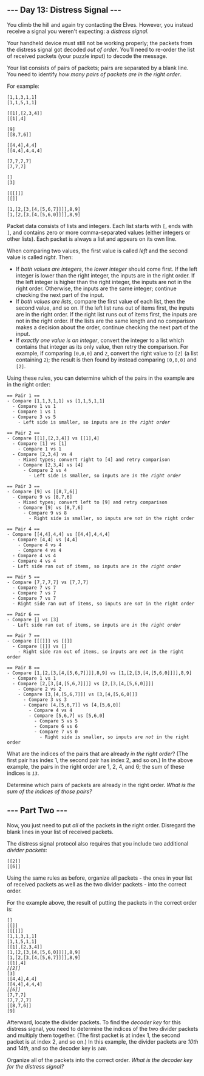 ## --- Day 13: Distress Signal ---

You climb the hill and again try contacting the Elves. However, you instead receive a signal you weren't expecting: a _distress signal_.

Your handheld device must still not be working properly; the packets from the distress signal got decoded _out of order_. You'll need to re-order the list of received packets (your puzzle input) to decode the message.

Your list consists of pairs of packets; pairs are separated by a blank line. You need to identify _how many pairs of packets are in the right order_.

For example:

    [1,1,3,1,1]
    [1,1,5,1,1]
    
    [[1],[2,3,4]]
    [[1],4]
    
    [9]
    [[8,7,6]]
    
    [[4,4],4,4]
    [[4,4],4,4,4]
    
    [7,7,7,7]
    [7,7,7]
    
    []
    [3]
    
    [[[]]]
    [[]]
    
    [1,[2,[3,[4,[5,6,7]]]],8,9]
    [1,[2,[3,[4,[5,6,0]]]],8,9]

<span title="The snailfish called. They want their distress signal back.">Packet data consists of lists and integers.</span> Each list starts with `` [ ``, ends with `` ] ``, and contains zero or more comma-separated values (either integers or other lists). Each packet is always a list and appears on its own line.

When comparing two values, the first value is called _left_ and the second value is called _right_. Then:

*   If _both values are integers_, the _lower integer_ should come first. If the left integer is lower than the right integer, the inputs are in the right order. If the left integer is higher than the right integer, the inputs are not in the right order. Otherwise, the inputs are the same integer; continue checking the next part of the input.
*   If _both values are lists_, compare the first value of each list, then the second value, and so on. If the left list runs out of items first, the inputs are in the right order. If the right list runs out of items first, the inputs are not in the right order. If the lists are the same length and no comparison makes a decision about the order, continue checking the next part of the input.
*   If _exactly one value is an integer_, convert the integer to a list which contains that integer as its only value, then retry the comparison. For example, if comparing `` [0,0,0] `` and `` 2 ``, convert the right value to `` [2] `` (a list containing `` 2 ``); the result is then found by instead comparing `` [0,0,0] `` and `` [2] ``.

Using these rules, you can determine which of the pairs in the example are in the right order:

<pre><code>== Pair 1 ==
- Compare [1,1,3,1,1] vs [1,1,5,1,1]
  - Compare 1 vs 1
  - Compare 1 vs 1
  - Compare 3 vs 5
    - Left side is smaller, so inputs are <em>in the right order</em>

== Pair 2 ==
- Compare [[1],[2,3,4]] vs [[1],4]
  - Compare [1] vs [1]
    - Compare 1 vs 1
  - Compare [2,3,4] vs 4
    - Mixed types; convert right to [4] and retry comparison
    - Compare [2,3,4] vs [4]
      - Compare 2 vs 4
        - Left side is smaller, so inputs are <em>in the right order</em>

== Pair 3 ==
- Compare [9] vs [[8,7,6]]
  - Compare 9 vs [8,7,6]
    - Mixed types; convert left to [9] and retry comparison
    - Compare [9] vs [8,7,6]
      - Compare 9 vs 8
        - Right side is smaller, so inputs are <em>not</em> in the right order

== Pair 4 ==
- Compare [[4,4],4,4] vs [[4,4],4,4,4]
  - Compare [4,4] vs [4,4]
    - Compare 4 vs 4
    - Compare 4 vs 4
  - Compare 4 vs 4
  - Compare 4 vs 4
  - Left side ran out of items, so inputs are <em>in the right order</em>

== Pair 5 ==
- Compare [7,7,7,7] vs [7,7,7]
  - Compare 7 vs 7
  - Compare 7 vs 7
  - Compare 7 vs 7
  - Right side ran out of items, so inputs are <em>not</em> in the right order

== Pair 6 ==
- Compare [] vs [3]
  - Left side ran out of items, so inputs are <em>in the right order</em>

== Pair 7 ==
- Compare [[[]]] vs [[]]
  - Compare [[]] vs []
    - Right side ran out of items, so inputs are <em>not</em> in the right order

== Pair 8 ==
- Compare [1,[2,[3,[4,[5,6,7]]]],8,9] vs [1,[2,[3,[4,[5,6,0]]]],8,9]
  - Compare 1 vs 1
  - Compare [2,[3,[4,[5,6,7]]]] vs [2,[3,[4,[5,6,0]]]]
    - Compare 2 vs 2
    - Compare [3,[4,[5,6,7]]] vs [3,[4,[5,6,0]]]
      - Compare 3 vs 3
      - Compare [4,[5,6,7]] vs [4,[5,6,0]]
        - Compare 4 vs 4
        - Compare [5,6,7] vs [5,6,0]
          - Compare 5 vs 5
          - Compare 6 vs 6
          - Compare 7 vs 0
            - Right side is smaller, so inputs are <em>not</em> in the right order
</code></pre>

What are the indices of the pairs that are already _in the right order_? (The first pair has index 1, the second pair has index 2, and so on.) In the above example, the pairs in the right order are 1, 2, 4, and 6; the sum of these indices is <code><em>13</em></code>.

Determine which pairs of packets are already in the right order. _What is the sum of the indices of those pairs?_

## --- Part Two ---

Now, you just need to put _all_ of the packets in the right order. Disregard the blank lines in your list of received packets.

The distress signal protocol also requires that you include two additional _divider packets_:

    [[2]]
    [[6]]

Using the same rules as before, organize all packets - the ones in your list of received packets as well as the two divider packets - into the correct order.

For the example above, the result of putting the packets in the correct order is:

<pre><code>[]
[[]]
[[[]]]
[1,1,3,1,1]
[1,1,5,1,1]
[[1],[2,3,4]]
[1,[2,[3,[4,[5,6,0]]]],8,9]
[1,[2,[3,[4,[5,6,7]]]],8,9]
[[1],4]
<em>[[2]]</em>
[3]
[[4,4],4,4]
[[4,4],4,4,4]
<em>[[6]]</em>
[7,7,7]
[7,7,7,7]
[[8,7,6]]
[9]
</code></pre>

Afterward, locate the divider packets. To find the _decoder key_ for this distress signal, you need to determine the indices of the two divider packets and multiply them together. (The first packet is at index 1, the second packet is at index 2, and so on.) In this example, the divider packets are _10th_ and _14th_, and so the decoder key is <code><em>140</em></code>.

Organize all of the packets into the correct order. _What is the decoder key for the distress signal?_